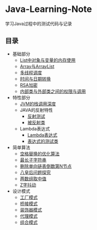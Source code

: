 # Java-Learning-Note
学习Java过程中的测试代码与记录

## 目录
- 基础部分
  - [List中对象与变量的内存使用](https://github.com/ZoraZora59/Java-Learning-Note/blob/master/src/com/zora/MemSpace.java)
  - [Array与ArrayList](https://github.com/ZoraZora59/Java-Learning-Note/blob/master/src/com/zora/ArrayTest.java)
  - [多线程调度](https://github.com/ZoraZora59/Java-Learning-Note/blob/master/src/com/zora/LoopThreadPrint.java)
  - [时间与日期转换](https://github.com/ZoraZora59/Java-Learning-Note/blob/master/src/com/zora/DateAndTime.java)
  - [RSA加密](https://github.com/ZoraZora59/Java-Learning-Note/blob/master/src/com/zora/RSA.java)
  - [内部类与外部类之间的权限与调用](https://github.com/ZoraZora59/Java-Learning-Note/blob/master/src/com/zora/ClassRelationship.java)
- 特性部分
  - [JVM的栈调用深度](https://github.com/ZoraZora59/Java-Learning-Note/blob/master/src/com/zora/JvmStack.java)
  - JAVA的反射特性
    - [反射测试](https://github.com/ZoraZora59/Java-Learning-Note/blob/master/src/com/zora/Reflecting.java)
    - [被反射类](https://github.com/ZoraZora59/Java-Learning-Note/blob/master/src/com/zora/ReflectionTesting.java)
  - Lambda表达式
    - [Lambda表达式](https://github.com/ZoraZora59/Java-Learning-Note/blob/master/src/com/zora/Lambda.java)
    - [表达式的测试类](https://github.com/ZoraZora59/Java-Learning-Note/blob/master/src/com/zora/LambdaTestingEntity.java)
- 简单算法
  - [空格替换的优化算法](https://github.com/ZoraZora59/Java-Learning-Note/blob/master/src/com/zora/ReplaceSpace.java)
  - [最长子字符串](https://github.com/ZoraZora59/Java-Learning-Note/blob/master/src/com/zora/LongestSubstring.java)
  - [删除单向链表倒数第N节点](https://github.com/ZoraZora59/Java-Learning-Note/blob/master/src/com/zora/RemovePointFromListNode.java)
  - [八皇后问题探究](https://github.com/ZoraZora59/Java-Learning-Note/blob/master/src/com/zora/EightQueens.java)
  - [两数组取中值](https://github.com/ZoraZora59/Java-Learning-Note/blob/master/src/com/zora/MedianOfTwoSortedArrays.java)
  - [Z字抖动](https://github.com/ZoraZora59/Java-Learning-Note/blob/master/src/com/zora/ZigZag.java)
- 设计模式
  - [工厂模式](https://github.com/ZoraZora59/Java-Learning-Note/blob/master/src/com/zora/design/factory)
  - [桥接模式](https://github.com/ZoraZora59/Java-Learning-Note/blob/master/src/com/zora/design/bridge)
  - [装饰器模式](https://github.com/ZoraZora59/Java-Learning-Note/blob/master/src/com/zora/design/decorator)
  - [代理模式](https://github.com/ZoraZora59/Java-Learning-Note/blob/master/src/com/zora/design/proxy)
  - [组合模式](https://github.com/ZoraZora59/Java-Learning-Note/blob/master/src/com/zora/design/composite)
